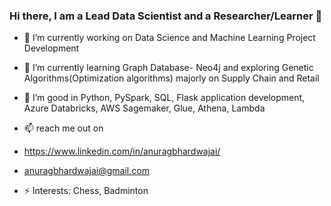 ### Hi there, I am a Lead Data Scientist and a Researcher/Learner 👋

- 🔭 I’m currently working on Data Science and Machine Learning Project Development

- 🌱 I’m currently learning Graph Database- Neo4j and
   exploring Genetic Algorithms(Optimization algorithms) majorly on Supply Chain and Retail

- 🤔 I’m good in Python,
   PySpark,
   SQL, 
   Flask application development,
   Azure Databricks, 
   AWS Sagemaker, Glue, Athena, Lambda 
   
- 📫  reach me out on
- https://www.linkedin.com/in/anuragbhardwajai/
- anuragbhardwajai@gmail.com

- ⚡ Interests: Chess, Badminton
